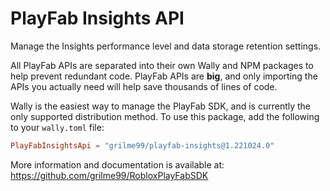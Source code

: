 # PlayFab Insights API

Manage the Insights performance level and data storage retention settings.

All PlayFab APIs are separated into their own Wally and NPM packages to help prevent redundant code.
PlayFab APIs are **big**, and only importing the APIs you actually need will help save thousands of lines of code.

Wally is the easiest way to manage the PlayFab SDK, and is currently the only supported distribution method.
To use this package, add the following to your `wally.toml` file:

```toml
PlayFabInsightsApi = "grilme99/playfab-insights@1.221024.0"
```

More information and documentation is available at:
https://github.com/grilme99/RobloxPlayFabSDK
